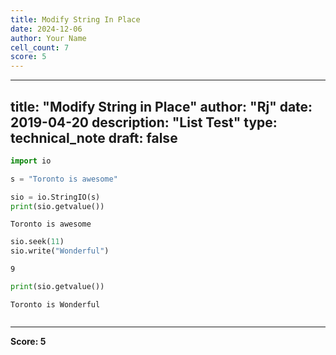 ```yaml
---
title: Modify String In Place
date: 2024-12-06
author: Your Name
cell_count: 7
score: 5
---
```


---
title: "Modify String in Place"
author: "Rj"
date: 2019-04-20
description: "List Test"
type: technical_note
draft: false
---

```python
import io
```


```python
s = "Toronto is awesome"
```


```python
sio = io.StringIO(s)
print(sio.getvalue())
```

    Toronto is awesome



```python
sio.seek(11)
sio.write("Wonderful")
```




    9




```python
print(sio.getvalue())
```

    Toronto is Wonderful



```python

```


---
**Score: 5**